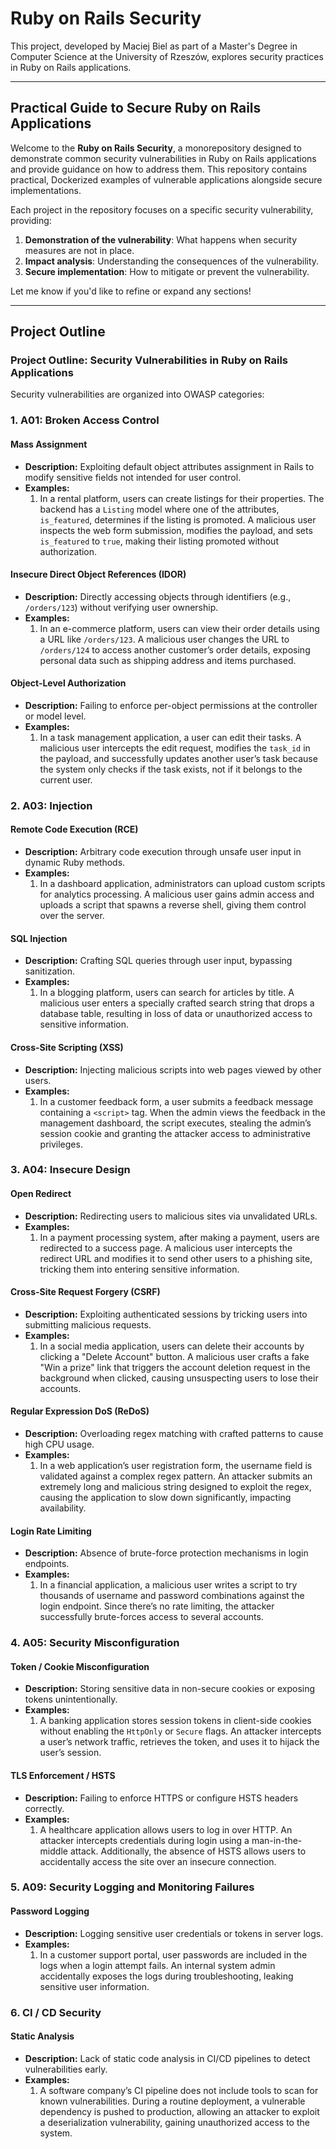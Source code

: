 # Ruby on Rails Security

This project, developed by Maciej Biel as part of a Master's Degree in Computer Science at the University of Rzeszów, explores security practices in Ruby on Rails applications.

---

## Practical Guide to Secure Ruby on Rails Applications

Welcome to the **Ruby on Rails Security**, a monorepository designed to demonstrate common security vulnerabilities in Ruby on Rails applications and provide guidance on how to address them. This repository contains practical, Dockerized examples of vulnerable applications alongside secure implementations.

Each project in the repository focuses on a specific security vulnerability, providing:
1. **Demonstration of the vulnerability**: What happens when security measures are not in place.
2. **Impact analysis**: Understanding the consequences of the vulnerability.
3. **Secure implementation**: How to mitigate or prevent the vulnerability.

Let me know if you'd like to refine or expand any sections!

---

## Project Outline

### Project Outline: Security Vulnerabilities in Ruby on Rails Applications

Security vulnerabilities are organized into OWASP categories:

### 1. **A01: Broken Access Control**

#### **Mass Assignment**
- **Description:** Exploiting default object attributes assignment in Rails to modify sensitive fields not intended for user control.
- **Examples:**
  1. In a rental platform, users can create listings for their properties. The backend has a `Listing` model where one of the attributes, `is_featured`, determines if the listing is promoted. A malicious user inspects the web form submission, modifies the payload, and sets `is_featured` to `true`, making their listing promoted without authorization.

#### **Insecure Direct Object References (IDOR)**
- **Description:** Directly accessing objects through identifiers (e.g., `/orders/123`) without verifying user ownership.
- **Examples:**
  1. In an e-commerce platform, users can view their order details using a URL like `/orders/123`. A malicious user changes the URL to `/orders/124` to access another customer’s order details, exposing personal data such as shipping address and items purchased.

#### **Object-Level Authorization**
- **Description:** Failing to enforce per-object permissions at the controller or model level.
- **Examples:**
  1. In a task management application, a user can edit their tasks. A malicious user intercepts the edit request, modifies the `task_id` in the payload, and successfully updates another user’s task because the system only checks if the task exists, not if it belongs to the current user.

### 2. **A03: Injection**

#### **Remote Code Execution (RCE)**
- **Description:** Arbitrary code execution through unsafe user input in dynamic Ruby methods.
- **Examples:**
  1. In a dashboard application, administrators can upload custom scripts for analytics processing. A malicious user gains admin access and uploads a script that spawns a reverse shell, giving them control over the server.

#### **SQL Injection**
- **Description:** Crafting SQL queries through user input, bypassing sanitization.
- **Examples:**
  1. In a blogging platform, users can search for articles by title. A malicious user enters a specially crafted search string that drops a database table, resulting in loss of data or unauthorized access to sensitive information.

#### **Cross-Site Scripting (XSS)**
- **Description:** Injecting malicious scripts into web pages viewed by other users.
- **Examples:**
  1. In a customer feedback form, a user submits a feedback message containing a `<script>` tag. When the admin views the feedback in the management dashboard, the script executes, stealing the admin’s session cookie and granting the attacker access to administrative privileges.

### 3. **A04: Insecure Design**

#### **Open Redirect**
- **Description:** Redirecting users to malicious sites via unvalidated URLs.
- **Examples:**
  1. In a payment processing system, after making a payment, users are redirected to a success page. A malicious user intercepts the redirect URL and modifies it to send other users to a phishing site, tricking them into entering sensitive information.

#### **Cross-Site Request Forgery (CSRF)**
- **Description:** Exploiting authenticated sessions by tricking users into submitting malicious requests.
- **Examples:**
  1. In a social media application, users can delete their accounts by clicking a "Delete Account" button. A malicious user crafts a fake "Win a prize" link that triggers the account deletion request in the background when clicked, causing unsuspecting users to lose their accounts.

#### **Regular Expression DoS (ReDoS)**
- **Description:** Overloading regex matching with crafted patterns to cause high CPU usage.
- **Examples:**
  1. In a web application’s user registration form, the username field is validated against a complex regex pattern. An attacker submits an extremely long and malicious string designed to exploit the regex, causing the application to slow down significantly, impacting availability.

#### **Login Rate Limiting**
- **Description:** Absence of brute-force protection mechanisms in login endpoints.
- **Examples:**
  1. In a financial application, a malicious user writes a script to try thousands of username and password combinations against the login endpoint. Since there’s no rate limiting, the attacker successfully brute-forces access to several accounts.

### 4. **A05: Security Misconfiguration**

#### **Token / Cookie Misconfiguration**
- **Description:** Storing sensitive data in non-secure cookies or exposing tokens unintentionally.
- **Examples:**
  1. A banking application stores session tokens in client-side cookies without enabling the `HttpOnly` or `Secure` flags. An attacker intercepts a user’s network traffic, retrieves the token, and uses it to hijack the user’s session.

#### **TLS Enforcement / HSTS**
- **Description:** Failing to enforce HTTPS or configure HSTS headers correctly.
- **Examples:**
  1. A healthcare application allows users to log in over HTTP. An attacker intercepts credentials during login using a man-in-the-middle attack. Additionally, the absence of HSTS allows users to accidentally access the site over an insecure connection.

### 5. **A09: Security Logging and Monitoring Failures**

#### **Password Logging**
- **Description:** Logging sensitive user credentials or tokens in server logs.
- **Examples:**
  1. In a customer support portal, user passwords are included in the logs when a login attempt fails. An internal system admin accidentally exposes the logs during troubleshooting, leaking sensitive user information.

### 6. **CI / CD Security**

#### **Static Analysis**
- **Description:** Lack of static code analysis in CI/CD pipelines to detect vulnerabilities early.
- **Examples:**
  1. A software company’s CI pipeline does not include tools to scan for known vulnerabilities. During a routine deployment, a vulnerable dependency is pushed to production, allowing an attacker to exploit a deserialization vulnerability, gaining unauthorized access to the system.
